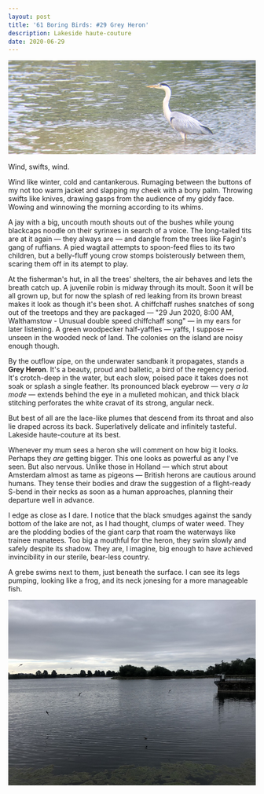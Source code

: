 ```yaml
---
layout: post
title: '61 Boring Birds: #29 Grey Heron'
description: Lakeside haute-couture
date: 2020-06-29
---
```

![grey heron](/assets/img/grey-heron.jpg)

Wind, swifts, wind.

Wind like winter, cold and cantankerous. Rumaging between the buttons of my not too warm jacket and slapping my cheek with a bony palm. Throwing swifts like knives, drawing gasps from the audience of my giddy face. Wowing and winnowing the morning according to its whims.

A jay with a big, uncouth mouth shouts out of the bushes while young blackcaps noodle on their syrinxes in search of a voice. The long-tailed tits are at it again &mdash; they always are &mdash; and dangle from the trees like Fagin's gang of ruffians. A pied wagtail attempts to spoon-feed flies to its two children, but a belly-fluff young crow stomps boisterously between them, scaring them off in its atempt to play.

At the fisherman's hut, in all the trees' shelters, the air behaves and lets the breath catch up. A juvenile robin is midway through its moult. Soon it will be all grown up, but for now the splash of red leaking from its brown breast makes it look as though it's been shot. A chiffchaff rushes snatches of song out of the treetops and they are packaged &mdash; "29 Jun 2020, 8:00 AM, Walthamstow - Unusual double speed chiffchaff song" &mdash; in my ears for later listening. A green woodpecker half-yaffles &mdash; yaffs, I suppose &mdash; unseen in the wooded neck of land. The colonies on the island are noisy enough though.

By the outflow pipe, on the underwater sandbank it propagates, stands a **Grey Heron**. It's a beauty, proud and balletic, a bird of the regency period. It's crotch-deep in the water, but each slow, poised pace it takes does not soak or splash a single feather. Its pronounced black eyebrow &mdash; very _a la mode_ &mdash; extends behind the eye in a mulleted mohican, and thick black stitching perforates the white cravat of its strong, angular neck.

But best of all are the lace-like plumes that descend from its throat and also lie draped across its back. Superlatively delicate and infinitely tasteful. Lakeside haute-couture at its best. 

Whenever my mum sees a heron she will comment on how big it looks. Perhaps they _are_ getting bigger. This one looks as powerful as any I've seen. But also nervous. Unlike those in Holland &mdash; which strut about Amsterdam almost as tame as pigeons &mdash; British herons are cautious around humans. They tense their bodies and draw the suggestion of a flight-ready S-bend in their necks as soon as a human approaches, planning their departure well in advance.

I edge as close as I dare. I notice that the black smudges against the sandy bottom of the lake are not, as I had thought, clumps of water weed. They are the plodding bodies of the giant carp that roam the waterways like trainee manatees. Too big a mouthful for the heron, they swim slowly and safely despite its shadow. They are, I imagine, big enough to have achieved invincibility in our sterile, bear-less country.

A grebe swims next to them, just beneath the surface. I can see its legs pumping, looking like a frog, and its neck jonesing for a more manageable fish.

![swifts over a lake](/assets/img/winter-swifts.jpg)
